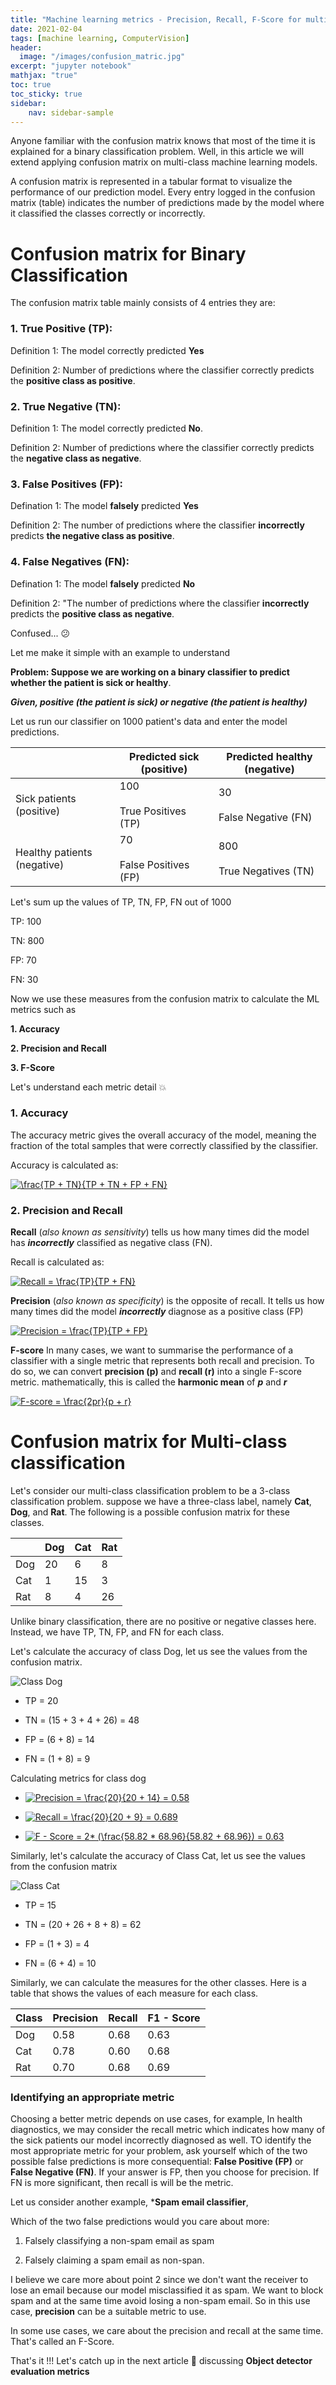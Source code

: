 ```yaml
---
title: "Machine learning metrics - Precision, Recall, F-Score for multi-class classification models"
date: 2021-02-04
tags: [machine learning, ComputerVision]
header:
  image: "/images/confusion_matric.jpg"
excerpt: "jupyter notebook"
mathjax: "true"
toc: true
toc_sticky: true
sidebar:
    nav: sidebar-sample    
---
```

Anyone familiar with the confusion matrix knows that most of the time it is explained for a binary classification problem. Well, in this article we will extend applying confusion matrix on multi-class machine learning models.

A confusion matrix is represented in a tabular format to visualize the performance of our prediction model. Every entry logged in the confusion matrix (table) indicates the number of predictions made by the model where it classified the classes correctly or incorrectly.

# Confusion matrix for Binary Classification

The confusion matrix table mainly consists of 4 entries they are:

### **1. True Positive (TP)**: 

Definition 1: The model correctly predicted **Yes**

Definition 2: Number of predictions where the classifier correctly predicts the **positive class as positive**.


### **2. True Negative (TN)**: 

Definition 1: The model correctly predicted **No**.

Definition 2: Number of predictions where the classifier correctly predicts the **negative class as negative**.

### **3. False Positives (FP)**: 

Defination 1: The model **falsely** predicted **Yes**

Definition 2: The number of predictions where the classifier **incorrectly** predicts **the negative class as positive**.

### **4. False Negatives (FN)**: 

Defination 1: The model **falsely** predicted **No**

Definition 2: "The number of predictions where the classifier **incorrectly** predicts the **positive class as negative**.

Confused... :confused:

Let me make it simple with an example to understand 

**Problem: Suppose we are working on a binary classifier to predict whether the patient is sick or healthy**. 

***Given, **positive** (the patient is sick) or **negative** (the patient is healthy)***

Let us run our classifier on 1000 patient's data and enter the model predictions.

|                             | Predicted sick (positive)      | Predicted healthy (negative)   |
|-----------------------------|--------------------------------|--------------------------------|
| Sick patients (positive)    | 100<br><br>True Positives (TP) | 30<br><br>False Negative (FN)  |
| Healthy patients (negative) | 70<br><br>False Positives (FP) | 800<br><br>True Negatives (TN) |


Let's sum up the values of TP, TN, FP, FN out of 1000

TP: 100

TN: 800

FP: 70

FN: 30


Now we use these measures from the confusion matrix to calculate the ML metrics such as

**1. Accuracy**

**2. Precision and Recall**

**3. F-Score**

Let's understand each metric detail :boom:

### 1. Accuracy

The accuracy metric gives the overall accuracy of the model, meaning the fraction of the total samples that were correctly classified by the classifier.

Accuracy is calculated as:

<a href="https://www.codecogs.com/eqnedit.php?latex=\frac{TP&space;&plus;&space;TN}{TP&space;&plus;&space;TN&space;&plus;&space;FP&space;&plus;&space;FN}" target="_blank"><img src="https://latex.codecogs.com/gif.latex?\frac{TP&space;&plus;&space;TN}{TP&space;&plus;&space;TN&space;&plus;&space;FP&space;&plus;&space;FN}" title="\frac{TP + TN}{TP + TN + FP + FN}" /></a>

### 2. Precision and Recall

**Recall** (*also known as sensitivity*) tells us how many times did the model has ***incorrectly*** classified as negative class (FN).

Recall is calculated as:

<a href="https://www.codecogs.com/eqnedit.php?latex=Recall&space;=&space;\frac{TP}{TP&space;&plus;&space;FN}" target="_blank"><img src="https://latex.codecogs.com/gif.latex?Recall&space;=&space;\frac{TP}{TP&space;&plus;&space;FN}" title="Recall = \frac{TP}{TP + FN}" /></a>

**Precision** (*also known as specificity*) is the opposite of recall. It tells us how many times did the model ***incorrectly*** diagnose as a positive class (FP)

<a href="https://www.codecogs.com/eqnedit.php?latex=Precision&space;=&space;\frac{TP}{TP&space;&plus;&space;FP}" target="_blank"><img src="https://latex.codecogs.com/gif.latex?Precision&space;=&space;\frac{TP}{TP&space;&plus;&space;FP}" title="Precision = \frac{TP}{TP + FP}" /></a>

**F-score**
In many cases, we want to summarise the performance of a classifier with a single metric that represents both recall and precision. To do so, we can convert **precision (p)** and **recall (r)** into a single F-score metric. mathematically, this is called the **harmonic mean** of ***p*** and ***r***

<a href="https://www.codecogs.com/eqnedit.php?latex=F-score&space;=&space;\frac{2pr}{p&space;&plus;&space;r}" target="_blank"><img src="https://latex.codecogs.com/gif.latex?F-score&space;=&space;\frac{2pr}{p&space;&plus;&space;r}" title="F-score = \frac{2pr}{p + r}" /></a>


# Confusion matrix for Multi-class classification

Let's consider our multi-class classification problem to be a 3-class classification problem. suppose we have a three-class label, namely **Cat**, **Dog**, and **Rat**. The following is a possible confusion matrix for these classes.

|     | Dog | Cat | Rat |
|-----|-----|-----|-----|
| Dog | 20  | 6   | 8   |
| Cat | 1   | 15  | 3   |
| Rat | 8   | 4   | 26  |

Unlike binary classification, there are no positive or negative classes here. Instead, we have TP, TN, FP, and FN for each class.

Let's calculate the accuracy of class Dog, let us see the values from the confusion matrix.

![Class Dog](/images/Dog_class.png)

* TP = 20

* TN = (15 + 3 + 4 + 26) = 48

* FP = (6 + 8) = 14

* FN = (1 + 8) = 9

Calculating metrics for class dog

* <a href="https://www.codecogs.com/eqnedit.php?latex=Precision&space;=&space;\frac{20}{20&space;&plus;&space;14}&space;=&space;0.58" target="_blank"><img src="https://latex.codecogs.com/gif.latex?Precision&space;=&space;\frac{20}{20&space;&plus;&space;14}&space;=&space;0.58" title="Precision = \frac{20}{20 + 14} = 0.58" /></a>

* <a href="https://www.codecogs.com/eqnedit.php?latex=Recall&space;=&space;\frac{20}{20&space;&plus;&space;9}&space;=&space;0.689" target="_blank"><img src="https://latex.codecogs.com/gif.latex?Recall&space;=&space;\frac{20}{20&space;&plus;&space;9}&space;=&space;0.689" title="Recall = \frac{20}{20 + 9} = 0.689" /></a>

* <a href="https://www.codecogs.com/eqnedit.php?latex=F&space;-&space;Score&space;=&space;2*&space;(\frac{58.82&space;*&space;68.96}{58.82&space;&plus;&space;68.96})&space;=&space;0.63" target="_blank"><img src="https://latex.codecogs.com/gif.latex?F&space;-&space;Score&space;=&space;2*&space;(\frac{58.82&space;*&space;68.96}{58.82&space;&plus;&space;68.96})&space;=&space;0.63" title="F - Score = 2* (\frac{58.82 * 68.96}{58.82 + 68.96}) = 0.63" /></a>


Similarly, let's calculate the accuracy of Class Cat, let us see the values from the confusion matrix

![Class Cat](/images/Cat_class.png)

* TP = 15

* TN = (20 + 26 + 8 + 8) = 62

* FP = (1 + 3) = 4

* FN = (6 + 4) = 10


Similarly, we can calculate the measures for the other classes. Here is a table that shows the values of each measure for each class.

| Class | Precision | Recall | F1 - Score |
|-------|-----------|--------|------------|
| Dog   | 0.58      | 0.68   | 0.63       |
| Cat   | 0.78      | 0.60   | 0.68       |
| Rat   | 0.70      | 0.68   | 0.69       |

### Identifying an appropriate metric

Choosing a better metric depends on use cases, for example, In health diagnostics, we may consider the recall metric which indicates how many of the sick patients our model incorrectly diagnosed as well. TO identify the most appropriate metric for your problem, ask yourself which of the two possible false predictions is more consequential: **False Positive (FP)** or **False Negative (FN)**. If your answer is FP, then you choose for precision. If FN is more significant, then recall is will be the metric.

Let us consider another example, ***Spam email classifier**, 

Which of the two false predictions would you care about more:

1. Falsely classifying a non-spam email as spam

2. Falsely claiming a spam email as non-span.

I believe we care more about point 2 since we don't want the receiver to lose an email because our model misclassified it as spam. We want to block spam and at the same time avoid losing a non-spam email. So in this use case, **precision** can be a suitable metric to use.

In some use cases, we care about the precision and recall at the same time. That's called an F-Score.

That's it !!!
Let's catch up in the next article :car: discussing **Object detector evaluation metrics** 
